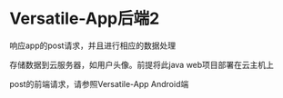 # Versatile-App后端2

响应app的post请求，并且进行相应的数据处理

存储数据到云服务器，如用户头像。前提将此java web项目部署在云主机上

post的前端请求，请参照Versatile-App Android端

